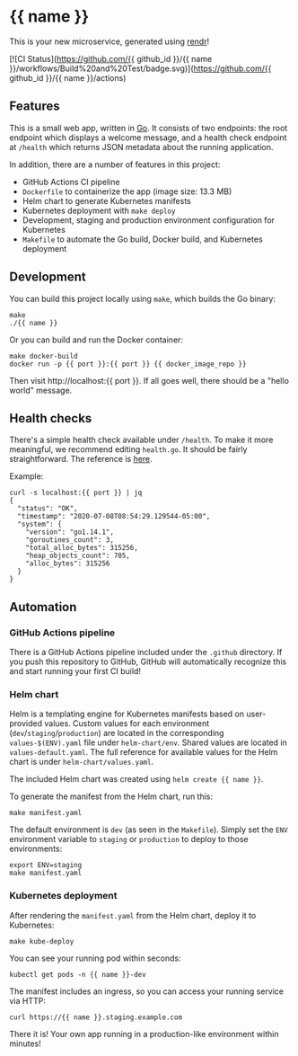 # {{ name }}

This is your new microservice, generated using [rendr](https://github.com/jamf/rendr)!

[![CI Status](https://github.com/{{ github_id }}/{{ name }}/workflows/Build%20and%20Test/badge.svg)](https://github.com/{{ github_id }}/{{ name }}/actions)

## Features

This is a small web app, written in [Go](https://golang.org). It consists of two endpoints: the root endpoint which displays a welcome message, and a health check endpoint at `/health` which returns JSON metadata about the running application.

In addition, there are a number of features in this project:

* GitHub Actions CI pipeline
* `Dockerfile` to containerize the app (image size: 13.3 MB)
* Helm chart to generate Kubernetes manifests
* Kubernetes deployment with `make deploy`
* Development, staging and production environment configuration for Kubernetes
* `Makefile` to automate the Go build, Docker build, and Kubernetes deployment

## Development

You can build this project locally using `make`, which builds the Go binary:

```
make
./{{ name }}
```

Or you can build and run the Docker container:

```
make docker-build
docker run -p {{ port }}:{{ port }} {{ docker_image_repo }}
```

Then visit http://localhost:{{ port }}. If all goes well, there should be a "hello world" message.

## Health checks

There's a simple health check available under `/health`. To make it more meaningful, we recommend editing `health.go`. It should be fairly straightforward. The reference is [here](https://github.com/hellofresh/health-go).

Example:
```
curl -s localhost:{{ port }} | jq
{
  "status": "OK",
  "timestamp": "2020-07-08T08:54:29.129544-05:00",
  "system": {
    "version": "go1.14.1",
    "goroutines_count": 3,
    "total_alloc_bytes": 315256,
    "heap_objects_count": 705,
    "alloc_bytes": 315256
  }
}
```

## Automation

### GitHub Actions pipeline

There is a GitHub Actions pipeline included under the `.github` directory. If you push this repository to GitHub, GitHub will automatically recognize this and start running your first CI build!

### Helm chart

Helm is a templating engine for Kubernetes manifests based on user-provided values.  Custom values for each environment (`dev`/`staging`/`production`) are located in the corresponding `values-$(ENV).yaml` file under `helm-chart/env`.  Shared values are located in `values-default.yaml`. The full reference for available values for the Helm chart is under `helm-chart/values.yaml`.

The included Helm chart was created using `helm create {{ name }}`.

To generate the manifest from the Helm chart, run this:

    make manifest.yaml

The default environment is `dev` (as seen in the `Makefile`). Simply set the `ENV` environment variable to `staging` or `production` to deploy to those environments:

    export ENV=staging
    make manifest.yaml

### Kubernetes deployment

After rendering the `manifest.yaml` from the Helm chart, deploy it to Kubernetes:

    make kube-deploy

You can see your running pod within seconds:

    kubectl get pods -n {{ name }}-dev

The manifest includes an ingress, so you can access your running service via HTTP:

    curl https://{{ name }}.staging.example.com

There it is! Your own app running in a production-like environment within minutes!
